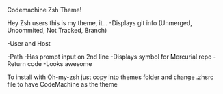 Codemachine Zsh Theme!

Hey Zsh users this is my theme, it...
  -Displays git info (Unmerged, Uncommited, Not Tracked, Branch)
  
  -User and Host
  
  -Path
  -Has prompt input on 2nd line
  -Displays symbol for Mercurial repo
  -Return code
  -Looks awesome

To install with Oh-my-zsh just copy into themes folder and change .zhsrc file to have CodeMachine as the theme
